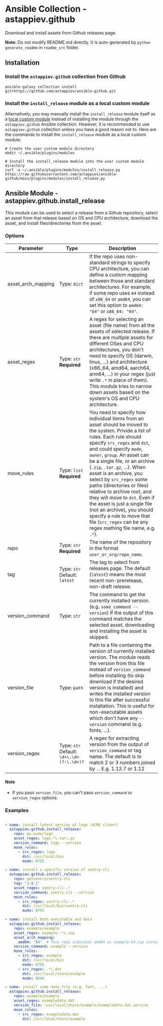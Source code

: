 # Ansible Collection - astappiev.github

Download and install assets from Github releases page.

**Note:** Do not modify README.md directly.
It is auto-generated by `python generate_readme` in `readme_src` folder.

## Installation

### Install the `astappiev.github` collection from Github

```shell
ansible-galaxy collection install git+https://github.com/astappiev/ansible-github.git
```

### Install the `install_release` module as a local custom module

Alternatively, you may manually install the `install_release` module itself as a [local custom module](https://docs.ansible.com/ansible/latest/dev_guide/developing_locally.html) instead of installing the module through the `astappiev.github` Ansible collection. However, it is recommended to use `astappiev.github` collection unless you have a good reason not to. Here are the commands to install the `install_release` module as a local custom module:

```shell
# Create the user custom module directory
mkdir ~/.ansible/plugins/modules

# Install the install_release module into the user custom module directory
curl -o ~/.ansible/plugins/modules/install_release.py https://raw.githubusercontent.com/astappiev/ansible-github/main/plugins/modules/install_release.py
```

## Ansible Module - astappiev.github.install_release


This module can be used to select a release from a Github repository, select an asset from that release based on OS and CPU architecture, download the asset, and install files/directories from the asset.



### Options

|    Parameter     |                      Type                      |                                                                                                                                                                                                                                                                                           Description                                                                                                                                                                                                                                                                                           |
|------------------|------------------------------------------------|-------------------------------------------------------------------------------------------------------------------------------------------------------------------------------------------------------------------------------------------------------------------------------------------------------------------------------------------------------------------------------------------------------------------------------------------------------------------------------------------------------------------------------------------------------------------------------------------------|
|asset_arch_mapping| Type: `dict`                                   |If the repo uses non-standard strings to specify CPU architecture, you can define a custom mapping between those and standard architectures. For example, if some repo uses `64` instead of `x86_64` or `amd64`, you can set this option to `amd64: "64"` or `x86_64: "64"`.                                                                                                                                                                                                                                                                                                                     |
|asset_regex       | Type: `str` <br/>**Required**                  |A regex for selecting an asset (file name) from all the assets of selected release. If there are multiple assets for different OSes and CPU architectures, you don't need to specify OS (darwin, linux, ...) and architecture (x86_64, amd64, aarch64, arm64, ...) in your regex (just write `.*` in place of them). This module tries to narrow down assets based on the system's OS and CPU architecture.                                                                                                                                                                                      |
|move_rules        | Type: `list` <br/>**Required**                 |You need to specify how individual items from an asset should be moved to the system. Privide a list of rules. Each rule should specify `src_regex` and `dst`, and could specify `mode`, `owner`, `group`. An asset can be a single file, or an archive (`.zip`, `.tar.gz`, ...). When asset is an archive, you select by `src_regex` some paths (directories or files) relative to archive root, and they will move to `dst`. Even if the asset is just a single file (not an archive), you should specify a rule to move that file (`src_regex` can be any regex mathing file name, e.g. `.*`).|
|repo              | Type: `str` <br/>**Required**                  |The name of the repository in the format `user_or_org/repo_name`.                                                                                                                                                                                                                                                                                                                                                                                                                                                                                                                                |
|tag               | Type: `str`  <br/>Default: `latest`            |The tag to select from releases page. The default (`latest`) means the most recent non-prerelease, non-draft release.                                                                                                                                                                                                                                                                                                                                                                                                                                                                            |
|version_command   | Type: `str`                                    |The command to get the currently installed version. (e.g. `some_command --version`) If the output of this command matches the selected asset, downloading and installing the asset is skipped.                                                                                                                                                                                                                                                                                                                                                                                                   |
|version_file      | Type: `path`                                   |Path to a file containing the version of currently installed version. The module reads the version from this file instead of `version_command` before installing (to skip download if the desired version is installed) and writes the installed version to this file after successful installation. This is useful for non-executable assets which don't have any `--version` command (e.g. fonts, ...).                                                                                                                                                                                        |
|version_regex     | Type: `str`  <br/>Default: `\d+\.\d+(?:\.\d+)?`|A regex for extracting version from the output of `version_command` or tag name. The default is to match 2 or 3 numbers joined by `.`. E.g. 1.12.7 or 1.12                                                                                                                                                                                                                                                                                                                                                                                                                                       |


#### Note

- If you pass `version_file`, you can't pass `version_command` or `version_regex` options.

### Examples

```yaml

- name: install latest version of lego (ACME client)
  astappiev.github.install_release:
    repo: go-acme/lego
    asset_regex: lego.*\.tar\.gz
    version_command: lego --version
    move_rules:
      - src_regex: lego
        dst: /usr/local/bin
        mode: 0755

- name: install a specific version of sentry-cli
  astappiev.github.install_release:
    repo: getsentry/sentry-cli
    tag: "2.8.1"
    asset_regex: sentry-cli-.*
    version_command: sentry-cli --version
    move_rules:
      - src_regex: sentry-cli-.*
        dst: /usr/local/bin/sentry-cli
        mode: 0755

- name: install both executable and data
  astappiev.github.install_release:
    repo: example/example
    asset_regex: example-.*\.zip
    asset_arch_mapping:
      amd64: "64"  # This repo indicates amd64 as example-64.zip instead of example-amd64.zip or example-x86_64.zip.
    version_command: example --version
    move_rules:
      - src_regex: example
        dst: /usr/local/bin
        mode: 0755
      - src_regex: .*\.dat
        dst: /usr/local/share/example
        mode: 0644

- name: install some data file (e.g. font, ...)
  astappiev.github.install_release:
    repo: example/example
    asset_regex: exampledata.dat
    version_file: /usr/local/share/example/exampledata.dat.version
    move_rules:
      - src_regex: exampledata.dat
        dst: /usr/local/share/example

```